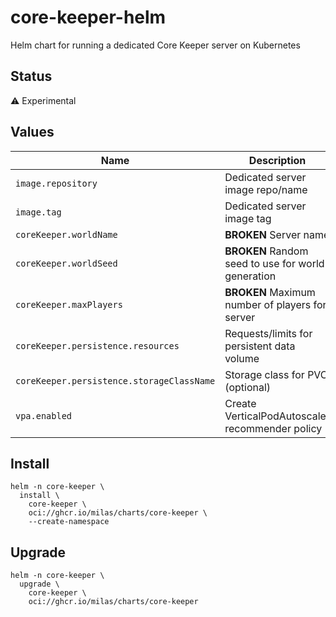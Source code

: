# core-keeper-helm
Helm chart for running a dedicated Core Keeper server on Kubernetes

## Status
⚠️ Experimental

## Values
| Name                                      | Description                                        | Default                                            |
|-------------------------------------------|----------------------------------------------------|----------------------------------------------------|
| `image.repository`                        | Dedicated server image repo/name                   | tedtramonte/core-keeper-server                     |
| `image.tag`                               | Dedicated server image tag                         |                                                    |
| `coreKeeper.worldName`                    | **BROKEN** Server name                             | Core Keeper Server                                 |
| `coreKeeper.worldSeed`                    | **BROKEN** Random seed to use for world generation | 0                                                  |
| `coreKeeper.maxPlayers`                   | **BROKEN** Maximum number of players for server    | 100                                                |
| `coreKeeper.persistence.resources`        | Requests/limits for persistent data volume         | <pre lang="yaml">requests: { storage: 1GiB }</pre> |
| `coreKeeper.persistence.storageClassName` | Storage class for PVC (optional)                   |                                                    |
| `vpa.enabled`                             | Create VerticalPodAutoscaler recommender policy    | false                                              |

## Install
```shell
helm -n core-keeper \
  install \
    core-keeper \
    oci://ghcr.io/milas/charts/core-keeper \
    --create-namespace
```

## Upgrade
```shell
helm -n core-keeper \
  upgrade \
    core-keeper \
    oci://ghcr.io/milas/charts/core-keeper
```
